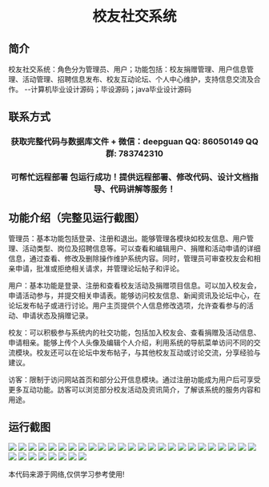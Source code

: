 <p><h1 align="center">校友社交系统</h1></p>

## 简介
校友社交系统：角色分为管理员、用户；功能包括：校友捐赠管理、用户信息管理、活动管理、招聘信息发布、校友互动论坛、个人中心维护，支持信息交流及合作。    --计算机毕业设计源码；毕设源码；java毕业设计源码


## 联系方式
<p><h3 align="center">获取完整代码与数据库文件 + 微信：deepguan QQ: 86050149 QQ群: 783742310</h3></p>
<p><h3 align="center">可帮忙远程部署 包运行成功！提供远程部署、修改代码、设计文档指导、代码讲解等服务！</h3></p>

## 功能介绍（完整见运行截图）
管理员：基本功能包括登录、注册和退出。能够管理各模块如校友信息、用户管理、活动类型、岗位及招聘信息等。可以查看和编辑用户、捐赠和活动申请的详细信息，通过查看、修改及删除操作维护系统内容。同时，管理员可审查校友会和相亲申请，批准或拒绝相关请求，并管理论坛帖子和评论。

用户：基本功能是登录、注册和查看校友活动及捐赠项目信息。可以加入校友会，申请活动参与，并提交相关申请表。能够访问校友信息、新闻资讯及论坛中心，在论坛发布帖子或进行讨论。用户主页提供个人信息修改选项，允许查看参与的活动、申请状态及捐赠记录。

校友：可以积极参与系统内的社交功能，包括加入校友会、查看捐赠及活动信息、申请相亲。能够上传个人头像及编辑个人介绍，利用系统的导航菜单访问不同的交流模块。校友还可以在论坛中发布帖子，与其他校友互动或讨论交流，分享经验与建议。

访客：限制于访问网站首页和部分公开信息模块。通过注册功能成为用户后可享受更多互动功能。訪客可以浏览部分校友活动及资讯简介，了解该系统的服务内容和用途。


## 运行截图
![](https://bs-1329754181.cos.ap-shanghai.myqcloud.com/spring/AlumniSocialSystem/img/001.jpg)
![](https://bs-1329754181.cos.ap-shanghai.myqcloud.com/spring/AlumniSocialSystem/img/002.jpg)
![](https://bs-1329754181.cos.ap-shanghai.myqcloud.com/spring/AlumniSocialSystem/img/003.jpg)
![](https://bs-1329754181.cos.ap-shanghai.myqcloud.com/spring/AlumniSocialSystem/img/004.jpg)
![](https://bs-1329754181.cos.ap-shanghai.myqcloud.com/spring/AlumniSocialSystem/img/005.jpg)
![](https://bs-1329754181.cos.ap-shanghai.myqcloud.com/spring/AlumniSocialSystem/img/006.jpg)
![](https://bs-1329754181.cos.ap-shanghai.myqcloud.com/spring/AlumniSocialSystem/img/007.jpg)
![](https://bs-1329754181.cos.ap-shanghai.myqcloud.com/spring/AlumniSocialSystem/img/008.jpg)
![](https://bs-1329754181.cos.ap-shanghai.myqcloud.com/spring/AlumniSocialSystem/img/009.jpg)
![](https://bs-1329754181.cos.ap-shanghai.myqcloud.com/spring/AlumniSocialSystem/img/010.jpg)
![](https://bs-1329754181.cos.ap-shanghai.myqcloud.com/spring/AlumniSocialSystem/img/011.jpg)
![](https://bs-1329754181.cos.ap-shanghai.myqcloud.com/spring/AlumniSocialSystem/img/012.jpg)
![](https://bs-1329754181.cos.ap-shanghai.myqcloud.com/spring/AlumniSocialSystem/img/013.jpg)
![](https://bs-1329754181.cos.ap-shanghai.myqcloud.com/spring/AlumniSocialSystem/img/014.jpg)
![](https://bs-1329754181.cos.ap-shanghai.myqcloud.com/spring/AlumniSocialSystem/img/015.jpg)
![](https://bs-1329754181.cos.ap-shanghai.myqcloud.com/spring/AlumniSocialSystem/img/016.jpg)
![](https://bs-1329754181.cos.ap-shanghai.myqcloud.com/spring/AlumniSocialSystem/img/017.jpg)
![](https://bs-1329754181.cos.ap-shanghai.myqcloud.com/spring/AlumniSocialSystem/img/018.jpg)
![](https://bs-1329754181.cos.ap-shanghai.myqcloud.com/spring/AlumniSocialSystem/img/019.jpg)
![](https://bs-1329754181.cos.ap-shanghai.myqcloud.com/spring/AlumniSocialSystem/img/020.jpg)
![](https://bs-1329754181.cos.ap-shanghai.myqcloud.com/spring/AlumniSocialSystem/img/021.jpg)
![](https://bs-1329754181.cos.ap-shanghai.myqcloud.com/spring/AlumniSocialSystem/img/022.jpg)
![](https://bs-1329754181.cos.ap-shanghai.myqcloud.com/spring/AlumniSocialSystem/img/023.jpg)
![](https://bs-1329754181.cos.ap-shanghai.myqcloud.com/spring/AlumniSocialSystem/img/024.jpg)
![](https://bs-1329754181.cos.ap-shanghai.myqcloud.com/spring/AlumniSocialSystem/img/025.jpg)
![](https://bs-1329754181.cos.ap-shanghai.myqcloud.com/spring/AlumniSocialSystem/img/026.jpg)
![](https://bs-1329754181.cos.ap-shanghai.myqcloud.com/spring/AlumniSocialSystem/img/027.jpg)
![](https://bs-1329754181.cos.ap-shanghai.myqcloud.com/spring/AlumniSocialSystem/img/028.jpg)
![](https://bs-1329754181.cos.ap-shanghai.myqcloud.com/spring/AlumniSocialSystem/img/029.jpg)
![](https://bs-1329754181.cos.ap-shanghai.myqcloud.com/spring/AlumniSocialSystem/img/030.jpg)
![](https://bs-1329754181.cos.ap-shanghai.myqcloud.com/spring/AlumniSocialSystem/img/031.jpg)
![](https://bs-1329754181.cos.ap-shanghai.myqcloud.com/spring/AlumniSocialSystem/img/032.jpg)
![](https://bs-1329754181.cos.ap-shanghai.myqcloud.com/spring/AlumniSocialSystem/img/033.jpg)

<p>本代码来源于网络,仅供学习参考使用!</p>
